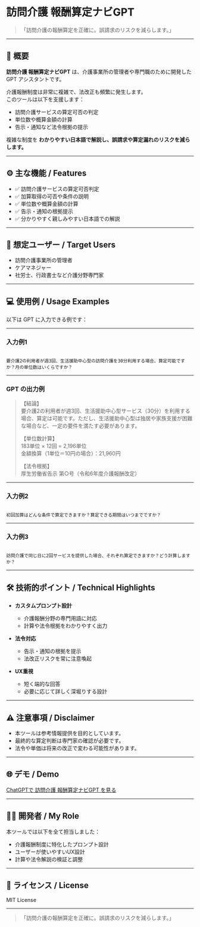 # 訪問介護 報酬算定ナビGPT

> 「訪問介護の報酬算定を正確に。誤請求のリスクを減らします。」

---

## 📌 概要

**訪問介護 報酬算定ナビGPT** は、介護事業所の管理者や専門職のために開発した GPT アシスタントです。

介護報酬制度は非常に複雑で、法改正も頻繁に発生します。  
このツールは以下を支援します：

- 訪問介護サービスの算定可否の判定
- 単位数や概算金額の計算
- 告示・通知など法令根拠の提示

複雑な制度を **わかりやすい日本語で解説し、誤請求や算定漏れのリスクを減らします。**

---

## ⚙️ 主な機能 / Features

- ✅ 訪問介護サービスの算定可否判定
- ✅ 加算取得の可否や条件の説明
- ✅ 単位数や概算金額の計算
- ✅ 告示・通知の根拠提示
- ✅ 分かりやすく親しみやすい日本語での解説

---

## 🎯 想定ユーザー / Target Users

- 訪問介護事業所の管理者
- ケアマネジャー
- 社労士、行政書士など介護分野専門家

---

## 💻 使用例 / Usage Examples

以下は GPT に入力できる例です：

---

### 入力例1

```

要介護2の利用者が週3回、生活援助中心型の訪問介護を30分利用する場合、算定可能ですか？月の単位数はいくらですか？

```

---

### GPT の出力例

> 【結論】  
> 要介護2の利用者が週3回、生活援助中心型サービス（30分）を利用する場合、算定は可能です。ただし、生活援助中心型は独居や家族支援が困難な場合など、一定の要件を満たす必要があります。  
>
> 【単位数計算】  
> 183単位 × 12回 = 2,196単位  
> 金額換算（1単位＝10円の場合）：21,960円  
>
> 【法令根拠】  
> 厚生労働省告示 第○号（令和6年度介護報酬改定）

---

### 入力例2

```

初回加算はどんな条件で算定できますか？算定できる期間はいつまでですか？

```

---

### 入力例3

```

訪問介護で同じ日に2回サービスを提供した場合、それぞれ算定できますか？どう計算しますか？

```

---

## 🛠 技術的ポイント / Technical Highlights

- **カスタムプロンプト設計**
  - 介護報酬分野の専門用語に対応
  - 計算や法令根拠をわかりやすく出力

- **法令対応**
  - 告示・通知の根拠を提示
  - 法改正リスクを常に注意喚起

- **UX重視**
  - 短く端的な回答
  - 必要に応じて詳しく深堀りする設計

---

## ⚠️ 注意事項 / Disclaimer

- 本ツールは参考情報提供を目的としています。
- 最終的な算定判断は専門家の確認が必要です。
- 法令や単価は将来の改正で変わる可能性があります。

---

## 🌐 デモ / Demo

[ChatGPTで 訪問介護 報酬算定ナビGPT を見る](https://chatgpt.com/g/g-6871b2d7e26c81919d81b3d70bdce95d-wen-jie-hu-bao-chou-suan-ding-nahigpt)

---

## 👨‍💻 開発者 / My Role

本ツールでは以下を全て担当しました：

- 介護報酬制度に特化したプロンプト設計
- ユーザーが使いやすいUX設計
- 計算や法令解説の検証と調整

---

## 📄 ライセンス / License

MIT License

---

> 「訪問介護の報酬算定を正確に。誤請求のリスクを減らします。」
```
